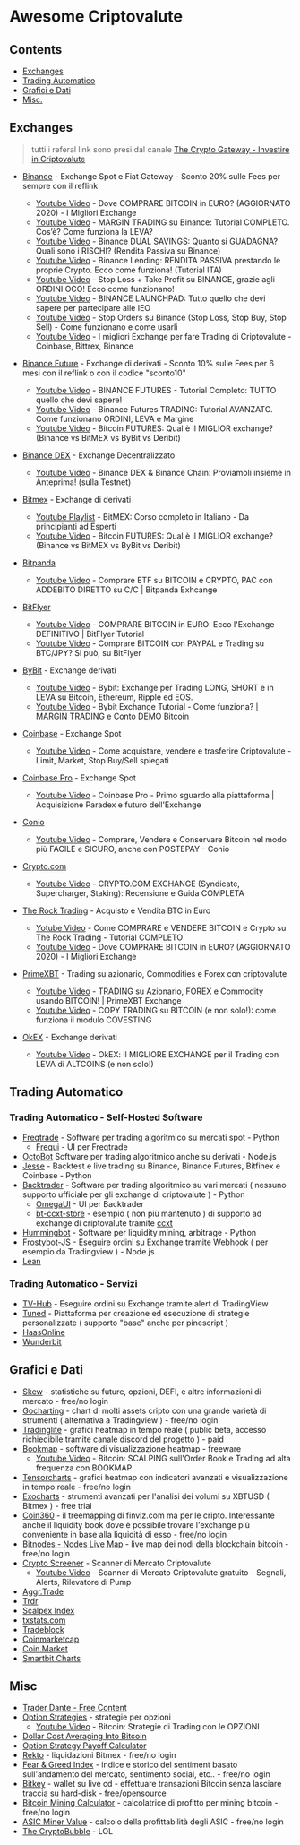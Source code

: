 # Awesome Criptovalute

## Contents

- [Exchanges](#exchanges)
- [Trading Automatico](#trading-automatico)
- [Grafici e Dati](#grafici-e-dati)
- [Misc.](#misc)

## Exchanges

> tutti i referal link sono presi dal canale [The Crypto Gateway - Investire in Criptovalute](https://www.youtube.com/channel/UC9X2f4pVXSNzsJ2c6ZQVqBQ)

- [Binance](https://bit.ly/BinanceSconto20) - Exchange Spot e Fiat Gateway - Sconto 20% sulle Fees per sempre con il reflink
    - [Youtube Video](https://www.youtube.com/watch?v=DKoWQ0TUSIU) - Dove COMPRARE BITCOIN in EURO? (AGGIORNATO 2020) - I Migliori Exchange
    - [Youtube Video](https://www.youtube.com/watch?v=ykcunJ4EyPE) - MARGIN TRADING su Binance: Tutorial COMPLETO. Cos’è? Come funziona la LEVA?
    - [Youtube Video](https://www.youtube.com/watch?v=AnAEEMu_ECI) - Binance DUAL SAVINGS: Quanto si GUADAGNA? Quali sono i RISCHI? (Rendita Passiva su Binance)
    - [Youtube Video](https://www.youtube.com/watch?v=iy5uD-LVhaQ) - Binance Lending: RENDITA PASSIVA prestando le proprie Crypto. Ecco come funziona! (Tutorial ITA)
    - [Youtube Video](https://www.youtube.com/watch?v=KpuMEEzIhWc) - Stop Loss + Take Profit su BINANCE, grazie agli ORDINI OCO! Ecco come funzionano!
    - [Youtube Video](https://www.youtube.com/watch?v=IhSdmRDCh-c) - BINANCE LAUNCHPAD: Tutto quello che devi sapere per partecipare alle IEO
    - [Youtube Video](https://www.youtube.com/watch?v=JTwR6bxXO6w) - Stop Orders su Binance (Stop Loss, Stop Buy, Stop Sell) - Come funzionano e come usarli
    - [Youtube Video](https://www.youtube.com/watch?v=IZRpfcL9f8s) - I migliori Exchange per fare Trading di Criptovalute - Coinbase, Bittrex, Binance

- [Binance Future](https://www.binance.com/en/futures/ref/sconto10) - Exchange di derivati - Sconto 10% sulle Fees per 6 mesi con il reflink o con il codice "sconto10"
    - [Youtube Video](https://www.youtube.com/watch?v=tRbzRSJDo4E) - BINANCE FUTURES - Tutorial Completo: TUTTO quello che devi sapere!
    - [Youtube Video](https://www.youtube.com/watch?v=OC-DytDZDlg) - Binance Futures TRADING: Tutorial AVANZATO. Come funzionano ORDINI, LEVA e Margine
    - [Youtube Video](https://www.youtube.com/watch?v=TH6PO18EbAI) - Bitcoin FUTURES: Qual è il MIGLIOR exchange? (Binance vs BitMEX vs ByBit vs Deribit)

- [Binance DEX](https://www.binance.org) - Exchange Decentralizzato
    - [Youtube Video](https://www.youtube.com/watch?v=3WBLpLqiqnA) - Binance DEX & Binance Chain: Proviamoli insieme in Anteprima! (sulla Testnet)

- [Bitmex](https://bit.ly/BitMEXExchange) - Exchange di derivati
    - [Youtube Playlist](https://www.youtube.com/watch?v=6u5CMumepaM&list=PLhhAltp0qPbYF4bAdKiiC4wHRcNksYooK) - BitMEX: Corso completo in Italiano - Da principianti ad Esperti
    - [Youtube Video](https://www.youtube.com/watch?v=TH6PO18EbAI) - Bitcoin FUTURES: Qual è il MIGLIOR exchange? (Binance vs BitMEX vs ByBit vs Deribit)

- [Bitpanda](https://bit.ly/Bitpanda_Exchange)
    - [Youtube Video](https://www.youtube.com/watch?v=uU1ttAUgq-4) - Comprare ETF su BITCOIN e CRYPTO, PAC con ADDEBITO DIRETTO su C/C | Bitpanda Exhcange

- [BitFlyer](https://bit.ly/BitflyerEurope)
    - [Youtube Video](https://www.youtube.com/watch?v=I2IiSTTfvoE) - COMPRARE BITCOIN in EURO: Ecco l'Exchange DEFINITIVO | BitFlyer Tutorial
    - [Youtube Video](https://www.youtube.com/watch?v=aDPhH_KYARQ) - Comprare BITCOIN con PAYPAL e Trading su BTC/JPY? Si può, su BitFlyer

- [ByBit](https://www.bybit.com/app/register?affiliate_id=811&language=en&group_id=0&group_type=1) - Exchange derivati
    - [Youtube Video](https://www.youtube.com/watch?v=x-2cp08GIjc) - Bybit: Exchange per Trading LONG, SHORT e in LEVA su Bitcoin, Ethereum, Ripple ed EOS.
    - [Youtube Video](https://www.youtube.com/watch?v=3AtslwIdRCA) - Bybit Exchange Tutorial - Come funziona? | MARGIN TRADING e Conto DEMO Bitcoin

- [Coinbase](https://www.coinbase.com) - Exchange Spot
    - [Youtube Video](https://www.youtube.com/watch?v=vZtQ95rrAP8) - Come acquistare, vendere e trasferire Criptovalute - Limit, Market, Stop Buy/Sell spiegati

- [Coinbase Pro](https://pro.coinbase.com/) - Exchange Spot
    - [Youtube Video](https://www.youtube.com/watch?v=xp3iExgYoCQ) - Coinbase Pro - Primo sguardo alla piattaforma | Acquisizione Paradex e futuro dell'Exchange

- [Conio](https://link.conio.com/OXLQHrTUTW)
    - [Youtube Video](https://www.youtube.com/watch?v=yJ494YHqzm8) - Comprare, Vendere e Conservare Bitcoin nel modo più FACILE e SICURO, anche con POSTEPAY - Conio

- [Crypto.com](https://crypto.com/exch/thecryptogateway)
    - [Youtube Video](https://www.youtube.com/watch?v=hy26JcNVyjQ) - CRYPTO.COM EXCHANGE (Syndicate, Supercharger, Staking): Recensione e Guida COMPLETA

- [The Rock Trading](https://bit.ly/TheRockTrading) - Acquisto e Vendita BTC in Euro
    - [Yotube Video](https://www.youtube.com/watch?v=BbaAkI4FpSQ) - Come COMPRARE e VENDERE BITCOIN e Crypto su The Rock Trading - Tutorial COMPLETO
    - [Youtube Video](https://www.youtube.com/watch?v=DKoWQ0TUSIU) - Dove COMPRARE BITCOIN in EURO? (AGGIORNATO 2020) - I Migliori Exchange

- [PrimeXBT](https://u.primexbt.com/cryptogateway) - Trading su azionario, Commodities e Forex con criptovalute
    - [Youtube Video](https://www.youtube.com/watch?v=VHVVdGkfK70) - TRADING su Azionario, FOREX e Commodity usando BITCOIN! | PrimeXBT Exchange
    - [Youtube Video](https://www.youtube.com/watch?v=yre2Q88CJpY) - COPY TRADING su BITCOIN (e non solo!): come funziona il modulo COVESTING

- [OkEX](https://www.okex.com/join/1910465) - Exchange derivati
    - [Youtube Video](https://www.youtube.com/watch?v=hYFJ_1yY_jc) - OkEX: il MIGLIORE EXCHANGE per il Trading con LEVA di ALTCOINS (e non solo!)

## Trading Automatico

### Trading Automatico - Self-Hosted Software

- [Freqtrade](https://www.freqtrade.io) - Software per trading algoritmico su mercati spot - Python
    - [Frequi](https://github.com/freqtrade/frequi) - UI per Freqtrade
- [OctoBot](https://github.com/Drakkar-Software/OctoBot) Software per trading algoritmico anche su derivati - Node.js
- [Jesse](https://jesse.trade/) -  Backtest e live trading su Binance, Binance Futures, Bitfinex e Coinbase - Python
- [Backtrader](https://www.backtrader.com/) - Software per trading algoritmico su vari mercati ( nessuno supporto ufficiale per gli exchange di criptovalute ) - Python
    - [OmegaUI](https://github.com/OmegaTrading/OmegaUI) - UI per Backtrader
    - [bt-ccxt-store](https://github.com/Dave-Vallance/bt-ccxt-store) - esempio ( non più mantenuto ) di supporto ad exchange di criptovalute tramite [ccxt](https://github.com/ccxt/ccxt)
- [Hummingbot](https://hummingbot.io/) - Software per liquidity mining, arbitrage - Python
- [Frostybot-JS](https://github.com/CryptoMF/frostybot-js) - Eseguire ordini su Exchange tramite Webhook ( per esempio da Tradingview ) - Node.js
- [Lean](https://www.quantconnect.com/lean/)

### Trading Automatico - Servizi

- [TV-Hub](https://www.tv-hub.org/) - Eseguire ordini su Exchange tramite alert di TradingView
- [Tuned](https://tuned.com/) - Piattaforma per creazione ed esecuzione di strategie personalizzate ( supporto "base" anche per pinescript )
- [HaasOnline](https://www.haasonline.com/)
- [Wunderbit](https://trading.wunderbit.co/)


## Grafici e Dati

- [Skew](https://www.skew.com) - statistiche su future, opzioni, DEFI, e altre informazioni di mercato - free/no login
- [Gocharting](https://gocharting.com) - chart di molti assets cripto con una grande varietà di strumenti ( alternativa a Tradingview ) - free/no login
- [Tradinglite](https://tradinglite.com/) - grafici heatmap in tempo reale ( public beta, accesso richiedibile tramite canale discord del progetto ) - paid
- [Bookmap](https://bookmap.com/) - software di visualizzazione heatmap - freeware
    - [Youtube Video](https://www.youtube.com/watch?v=RZ33_8ScDZ4) - Bitcoin: SCALPING sull'Order Book e Trading ad alta frequenza con BOOKMAP
- [Tensorcharts](https://www.tensorcharts.com/) - grafici heatmap con indicatori avanzati e visualizzazione in tempo reale - free/no login
- [Exocharts](https://exocharts.com/) - strumenti avanzati per l'analisi dei volumi su XBTUSD ( Bitmex ) - free trial
- [Coin360](https://coin360.com) -  il treemapping di finviz.com ma per le cripto. Interessante anche il liquidity book dove è possibile trovare l'exchange più conveniente in base alla liquidità di esso - free/no login
- [Bitnodes - Nodes Live Map](https://bitnodes.earn.com/nodes/live-map/) - live map dei nodi della blockchain bitcoin - free/no login
- [Crypto Screener](https://www.tradingview.com/crypto-screener/) - Scanner di Mercato Criptovalute
    - [Youtube Video](https://www.youtube.com/watch?v=xBZlcC0VpNk) - Scanner di Mercato Criptovalute gratuito - Segnali, Alerts, Rilevatore di Pump
- [Aggr.Trade](https://aggr.trade/)
- [Trdr](https://www.trdr.io)
- [Scalpex Index](https://scalpexindex.com/app/)
- [txstats.com](https://txstats.com)
- [Tradeblock](https://tradeblock.com)
- [Coinmarketcap](https://coinmarketcap.com/)
- [Coin.Market](https://coin.market/)
- [Smartbit Charts](https://www.smartbit.com.au/charts)


## Misc
- [Trader Dante - Free Content](https://trader-dante.com/educational-material/#free)
- [Option Strategies](https://www.optionsplaybook.com/option-strategies/) - strategie per opzioni
    - [Youtube Video](https://www.youtube.com/watch?v=33sxnwNSXQU) - Bitcoin: Strategie di Trading con le OPZIONI
- [Dollar Cost Averaging Into Bitcoin](https://dcabtc.com/)
- [Option Strategy Payoff Calculator](https://www.macroption.com/option-strategy-payoff-calculator/)
- [Rekto](https://app.rek.to/) - liquidazioni Bitmex - free/no login
- [Fear & Greed Index](https://alternative.me/crypto/fear-and-greed-index/) - indice e storico del sentiment basato sull'andamento del mercato, sentimento social, etc.. - free/no login
- [Bitkey](https://bitkey.io/) - wallet su live cd - effettuare transazioni Bitcoin senza lasciare traccia su hard-disk - free/opensource
- [Bitcoin Mining Calculator](https://cryptomining.tools/bitcoin-mining-calculator) - calcolatrice di profitto per mining bitcoin - free/no login
- [ASIC Miner Value](https://www.asicminervalue.com/) - calcolo della profittabilità degli ASIC - free/no login
- [The CryptoBubble](https://thecryptobubble.com/) - LOL
